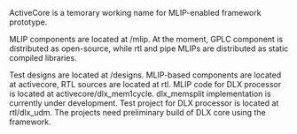 ActiveCore is a temorary working name for MLIP-enabled framework prototype.

MLIP components are located at /mlip.
At the moment, GPLC component is distributed as open-source, while rtl and pipe MLIPs are distributed as static compiled libraries.

Test designs are located at /designs. MLIP-based components are located at activecore, RTL sources are located at rtl.
MLIP code for DLX processor is located at activecore/dlx_mem1cycle. dlx_memsplit implementation is currently under development.
Test project for DLX processor is located at rtl/dlx_udm. The projects need preliminary build of DLX core using the framework.
